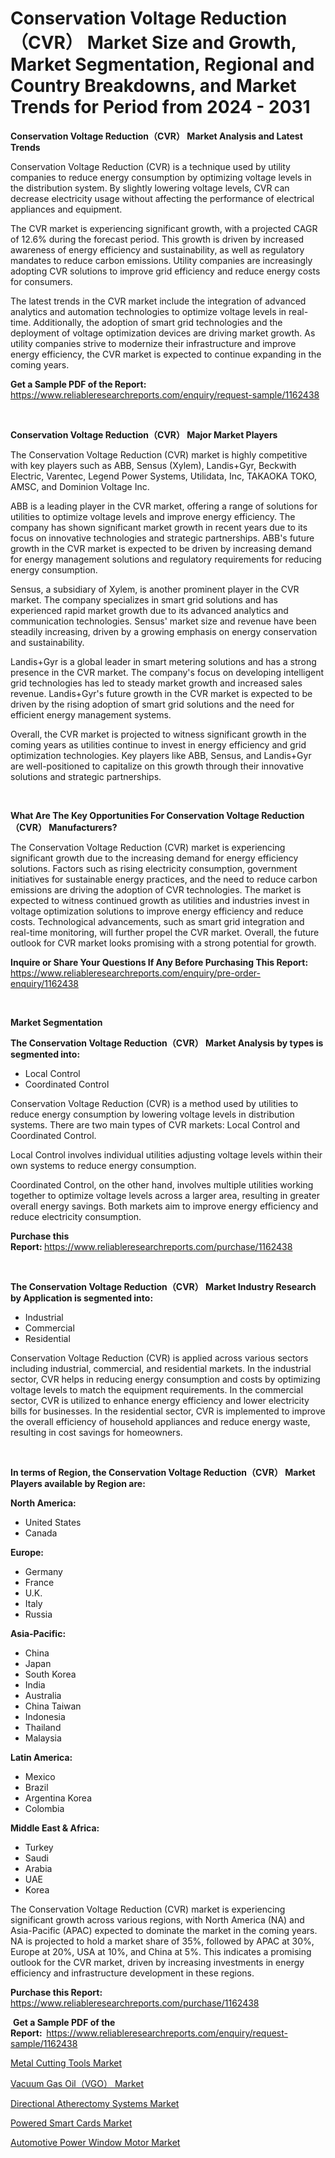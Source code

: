<p><h1>Conservation Voltage Reduction（CVR） Market Size and Growth, Market Segmentation, Regional and Country Breakdowns, and Market Trends for Period from 2024 -  2031</h1></p><p><strong>Conservation Voltage Reduction（CVR） Market Analysis and Latest Trends</strong></p>
<p><p>Conservation Voltage Reduction (CVR) is a technique used by utility companies to reduce energy consumption by optimizing voltage levels in the distribution system. By slightly lowering voltage levels, CVR can decrease electricity usage without affecting the performance of electrical appliances and equipment.</p><p>The CVR market is experiencing significant growth, with a projected CAGR of 12.6% during the forecast period. This growth is driven by increased awareness of energy efficiency and sustainability, as well as regulatory mandates to reduce carbon emissions. Utility companies are increasingly adopting CVR solutions to improve grid efficiency and reduce energy costs for consumers.</p><p>The latest trends in the CVR market include the integration of advanced analytics and automation technologies to optimize voltage levels in real-time. Additionally, the adoption of smart grid technologies and the deployment of voltage optimization devices are driving market growth. As utility companies strive to modernize their infrastructure and improve energy efficiency, the CVR market is expected to continue expanding in the coming years.</p></p>
<p><strong>Get a Sample PDF of the Report:&nbsp;</strong> <a href="https://www.reliableresearchreports.com/enquiry/request-sample/1162438">https://www.reliableresearchreports.com/enquiry/request-sample/1162438</a></p>
<p>&nbsp;</p>
<p><strong>Conservation Voltage Reduction（CVR） Major Market Players</strong></p>
<p><p>The Conservation Voltage Reduction (CVR) market is highly competitive with key players such as ABB, Sensus (Xylem), Landis+Gyr, Beckwith Electric, Varentec, Legend Power Systems, Utilidata, Inc, TAKAOKA TOKO, AMSC, and Dominion Voltage Inc.</p><p>ABB is a leading player in the CVR market, offering a range of solutions for utilities to optimize voltage levels and improve energy efficiency. The company has shown significant market growth in recent years due to its focus on innovative technologies and strategic partnerships. ABB's future growth in the CVR market is expected to be driven by increasing demand for energy management solutions and regulatory requirements for reducing energy consumption.</p><p>Sensus, a subsidiary of Xylem, is another prominent player in the CVR market. The company specializes in smart grid solutions and has experienced rapid market growth due to its advanced analytics and communication technologies. Sensus' market size and revenue have been steadily increasing, driven by a growing emphasis on energy conservation and sustainability.</p><p>Landis+Gyr is a global leader in smart metering solutions and has a strong presence in the CVR market. The company's focus on developing intelligent grid technologies has led to steady market growth and increased sales revenue. Landis+Gyr's future growth in the CVR market is expected to be driven by the rising adoption of smart grid solutions and the need for efficient energy management systems.</p><p>Overall, the CVR market is projected to witness significant growth in the coming years as utilities continue to invest in energy efficiency and grid optimization technologies. Key players like ABB, Sensus, and Landis+Gyr are well-positioned to capitalize on this growth through their innovative solutions and strategic partnerships.</p></p>
<p>&nbsp;</p>
<p><strong>What Are The Key Opportunities For Conservation Voltage Reduction（CVR） Manufacturers?</strong></p>
<p><p>The Conservation Voltage Reduction (CVR) market is experiencing significant growth due to the increasing demand for energy efficiency solutions. Factors such as rising electricity consumption, government initiatives for sustainable energy practices, and the need to reduce carbon emissions are driving the adoption of CVR technologies. The market is expected to witness continued growth as utilities and industries invest in voltage optimization solutions to improve energy efficiency and reduce costs. Technological advancements, such as smart grid integration and real-time monitoring, will further propel the CVR market. Overall, the future outlook for CVR market looks promising with a strong potential for growth.</p></p>
<p><strong>Inquire or Share Your Questions If Any Before Purchasing This Report:</strong> <a href="https://www.reliableresearchreports.com/enquiry/pre-order-enquiry/1162438">https://www.reliableresearchreports.com/enquiry/pre-order-enquiry/1162438</a></p>
<p>&nbsp;</p>
<p><strong>Market Segmentation</strong></p>
<p><strong>The Conservation Voltage Reduction（CVR） Market Analysis by types is segmented into:</strong></p>
<p><ul><li>Local Control</li><li>Coordinated Control</li></ul></p>
<p><p>Conservation Voltage Reduction (CVR) is a method used by utilities to reduce energy consumption by lowering voltage levels in distribution systems. There are two main types of CVR markets: Local Control and Coordinated Control. </p><p>Local Control involves individual utilities adjusting voltage levels within their own systems to reduce energy consumption. </p><p>Coordinated Control, on the other hand, involves multiple utilities working together to optimize voltage levels across a larger area, resulting in greater overall energy savings. Both markets aim to improve energy efficiency and reduce electricity consumption.</p></p>
<p><strong>Purchase this Report:&nbsp;</strong><a href="https://www.reliableresearchreports.com/purchase/1162438">https://www.reliableresearchreports.com/purchase/1162438</a></p>
<p>&nbsp;</p>
<p><strong>The Conservation Voltage Reduction（CVR） Market Industry Research by Application is segmented into:</strong></p>
<p><ul><li>Industrial</li><li>Commercial</li><li>Residential</li></ul></p>
<p><p>Conservation Voltage Reduction (CVR) is applied across various sectors including industrial, commercial, and residential markets. In the industrial sector, CVR helps in reducing energy consumption and costs by optimizing voltage levels to match the equipment requirements. In the commercial sector, CVR is utilized to enhance energy efficiency and lower electricity bills for businesses. In the residential sector, CVR is implemented to improve the overall efficiency of household appliances and reduce energy waste, resulting in cost savings for homeowners.</p></p>
<p>&nbsp;</p>
<p><strong>In terms of Region, the Conservation Voltage Reduction（CVR） Market Players available by Region are:</strong></p>
<p>
    <p> <strong> North America: </strong>
        <ul>
            <li>United States</li>
            <li>Canada</li>
        </ul>
        </p> 
    <p> <strong> Europe: </strong>
        <ul>
            <li>Germany</li>
            <li>France</li>
            <li>U.K.</li>
            <li>Italy</li>
            <li>Russia</li>
        </ul>
        </p> 
    <p> <strong> Asia-Pacific: </strong>
        <ul>
            <li>China</li>
            <li>Japan</li>
            <li>South Korea</li>
            <li>India</li>
            <li>Australia</li>
            <li>China Taiwan</li>
            <li>Indonesia</li>
            <li>Thailand</li>
            <li>Malaysia</li>
        </ul>
        </p> 
    <p> <strong> Latin America: </strong>
        <ul>
            <li>Mexico</li>
            <li>Brazil</li>
            <li>Argentina Korea</li>
            <li>Colombia</li>
        </ul>
        </p> 
    <p> <strong> Middle East & Africa: </strong>
        <ul>
            <li>Turkey</li>
            <li>Saudi</li>
            <li>Arabia</li>
            <li>UAE</li>
            <li>Korea</li>
        </ul>
    </p>
    </p>
<p><p>The Conservation Voltage Reduction (CVR) market is experiencing significant growth across various regions, with North America (NA) and Asia-Pacific (APAC) expected to dominate the market in the coming years. NA is projected to hold a market share of 35%, followed by APAC at 30%, Europe at 20%, USA at 10%, and China at 5%. This indicates a promising outlook for the CVR market, driven by increasing investments in energy efficiency and infrastructure development in these regions.</p></p>
<p><strong>Purchase this Report: </strong><a href="https://www.reliableresearchreports.com/purchase/1162438">https://www.reliableresearchreports.com/purchase/1162438</a></p>
<p>&nbsp;<strong>Get a Sample PDF of the Report:&nbsp;&nbsp;</strong><a href="https://www.reliableresearchreports.com/enquiry/request-sample/1162438">https://www.reliableresearchreports.com/enquiry/request-sample/1162438</a></p>
<p><strong></strong></p>
<p><p><a href="https://medium.com/p/2846eff45c06/edit">Metal Cutting Tools Market</a></p><p><a href="https://github.com/myacatherineblakecaczo9vcsw/Market-Research-Report-List-1/blob/main/vacuum-gas-oilvgo-market.md">Vacuum Gas Oil（VGO） Market</a></p><p><a href="https://issuu.com/reportprime-2/docs/directional-atherectomy-systems-market-size-2030.p">Directional Atherectomy Systems Market</a></p><p><a href="https://github.com/okotobwrhuteie/Market-Research-Report-List-1/blob/main/powered-smart-cards-market.md">Powered Smart Cards Market</a></p><p><a href="https://medium.com/p/d7fc2c6e545f/edit">Automotive Power Window Motor Market</a></p></p>